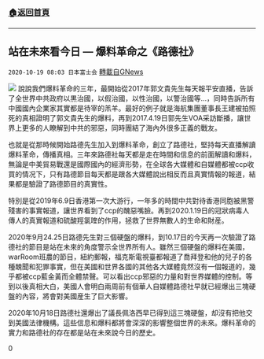###  [:house:返回首頁](https://github.com/ourhimalayas/txt)
---

## 站在未來看今日 &#8212; 爆料革命之《路德社》
`2020-10-19 08:03 日本富士会` [轉載自GNews](https://gnews.org/zh-hant/433747/)

![]()![](https://gnews-media-offload.s3.amazonaws.com/wp-content/uploads/2020/10/19075613/%E7%AB%99%E5%9C%A8%E6%9C%AA%E6%9D%A5%E7%9C%8B%E4%BB%8A%E6%97%A5.png)
說說我們爆料革命的三年，最開始從2017年郭文貴先生每天報平安直播，告訴了全世界中共政府以黒治國，以假治國，以性治國，以警治國等…，同時告訴所有中國國內企業家其實都是待宰的羔羊。最好的例子就是海航集團董事長王建被拍照死的真相證明了郭文貴先生的爆料，再到2017.4.19日郭先生VOA采訪斷播，讓世界上更多的人瞭解到中共的邪惡，同時團結了海內外很多正義的戰友。

也就是從那時候開始路德先生加入到爆料革命，創立了路德社，堅持每天直播解讀爆料革命，傳播真相。三年來路德社每天都是走在時間和信息的前面解讀和爆料，無論是中美貿易戰還是國際國內的經濟形勢，在全球各大媒體和自媒體都被ccp收買的情况下，只有路德節目每天都是跟各大媒體說出相反而且真實情報的報道，結果都是驗證了路德節目的真實性。

特別是從2019年6.9日香港第一次大游行，一年多的時間中共對待香港同胞被黑警殘害的事實報道，讓世界看到了ccp的醜惡嘴臉。再到2020.1.19日的冠狀病毒人傳人的真實報道和硫酸羥氯喹的作用，拯救了世界無數人的生命和財産。

2020年9月24.25日路德先生對三個硬盤的爆料，到10.17日的今天再一次驗證了路德社的節目是站在未來的角度警示全世界所有人。雖然三個硬盤的爆料在美國，warRoom班農的節目，紐約郵報，福克斯電視臺都報道了喬拜登和他的兒子的各種醜聞和犯罪事實，但在美國和世界各國的其他各大媒體竟然沒有一個報道的，幾乎都被ccp藍金黃而全體禁聲。可以看出ccp邪惡的力量和對世界媒體的控制。等到以後真相大白，美國人會明白兩周前有個華人自媒體路德社早就已經爆出三塊硬盤的內容，將會對美國産生了巨大影響。

2020年10月18日路德社還爆出了議長佩洛西早已得到這三塊硬盤，却沒有把他交到美國法律機構。這些信息和爆料都將會深深的影響整個世界的未來。爆料革命的實力和路德社的存在都是站在未來說今日的歷史。

0

